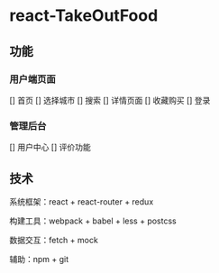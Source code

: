 # react-TakeOutFood

## 功能

### 用户端页面

[] 首页
[] 选择城市
[] 搜索
[] 详情页面
[] 收藏购买
[] 登录

### 管理后台

[] 用户中心
[] 评价功能

## 技术

系统框架：react + react-router + redux

构建工具：webpack + babel + less + postcss

数据交互：fetch + mock

辅助：npm + git